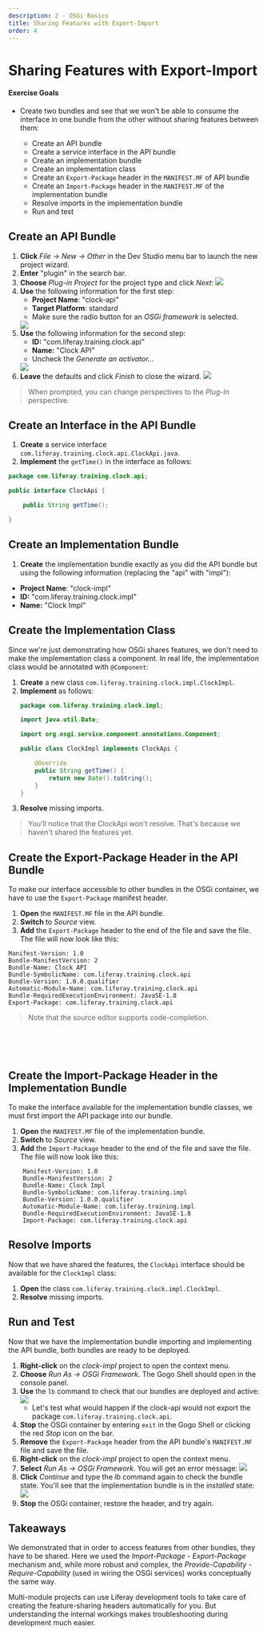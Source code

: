 ```yaml
---
description: 2 - OSGi Basics
title: Sharing Features with Export-Import
order: 4
---
```


# Sharing Features with Export-Import

<div class="ahead">
<h4>Exercise Goals</h4>
	<ul>
	<li>Create two bundles and see that we won't be able to consume the interface in one bundle from the other without sharing features between them:</li>
		<ul>
			<li>Create an API bundle</li>
			<li>Create a service interface in the API bundle</li>
			<li>Create an implementation bundle</li>
			<li>Create an implementation class</li>
			<li>Create an <code>Export-Package</code> header in the <code>MANIFEST.MF</code> of API bundle</li>
			<li>Create an <code>Import-Package</code> header in the <code>MANIFEST.MF</code> of the implementation bundle</li>
			<li>Resolve imports in the implementation bundle</li>
			<li>Run and test</li>
		</ul>
	</ul>
</div>

## Create an API Bundle

1. **Click** *File → New → Other* in the Dev Studio menu bar to launch the new project wizard.
1. **Enter** "plugin" in the search bar.
1. **Choose** *Plug-in Project* for the project type and click *Next*:
	<img  src="../images/new-plugin-project-wizard.png" style="max-height:30%;" />
1. **Use** the following information for the first step:
	* __Project Name__:  "clock-api"
	* __Target Platform__: standard
	*  Make sure the radio button for an *OSGi framework* is selected.
	<img  src="../images/create-clock-api.png" style="max-height:32%;" />
1. **Use** the following information for the second step:
	* __ID:__ "com.liferay.training.clock.api"
	* __Name:__ "Clock API"
	* Uncheck the *Generate an activator...*
	<img  src="../images/clock-api-properties.png" style="max-height:35%;" />
1. **Leave** the defaults and click *Finish* to close the wizard.
	<img  src="../images/clock-api-wizard-finish.png" style="max-height:32%;" />

> When prompted, you can change perspectives to the *Plug-In* perspective.

## Create an Interface in the API Bundle

1. **Create** a service interface `com.liferay.training.clock.api.ClockApi.java`.
1. **Implement** the `getTime()` in the interface as follows:

```java
package com.liferay.training.clock.api;

public interface ClockApi {

	public String getTime();

}
```

## Create an Implementation Bundle

1. **Create** the implementation bundle exactly as you did the API bundle but using the following information (replacing the "api" with "impl"):
* __Project Name__: "clock-impl"
* __ID:__ "com.liferay.training.clock.impl"
* __Name:__ "Clock Impl"

## Create the Implementation Class

Since we're just demonstrating how OSGi shares features, we don't need to make the implementation class a component. In real life, the implementation class would be annotated with `@Component`:

1. **Create** a new class `com.liferay.training.clock.impl.ClockImpl`.
1. **Implement** as follows:
	```java
	package com.liferay.training.clock.impl;

	import java.util.Date;

	import org.osgi.service.component.annotations.Component;

	public class ClockImpl implements ClockApi {

		@Override
		public String getTime() {
			return new Date().toString();
		}
	}
	```
1. **Resolve** missing imports.

> You'll notice that the ClockApi won't resolve. That's because we haven't shared the features yet.

## Create the Export-Package Header in the API Bundle

To make our interface accessible to other bundles in the OSGi container, we have to use the `Export-Package` manifest header.

1. **Open** the `MANIFEST.MF` file in the API bundle.
1. **Switch** to *Source* view.
1. **Add** the `Export-Package` header to the end of the file and save the file. The file will now look like this:

```properties
Manifest-Version: 1.0
Bundle-ManifestVersion: 2
Bundle-Name: Clock API
Bundle-SymbolicName: com.liferay.training.clock.api
Bundle-Version: 1.0.0.qualifier
Automatic-Module-Name: com.liferay.training.clock.api
Bundle-RequiredExecutionEnvironment: JavaSE-1.8
Export-Package: com.liferay.training.clock.api
```

> Note that the source editor supports code-completion.

<br /><br /><br />

## Create the Import-Package Header in the Implementation Bundle

To make the interface available for the implementation bundle classes, we must first import the API package into our bundle.

1. **Open** the `MANIFEST.MF` file of the implementation bundle.
1. **Switch** to *Source* view.
1. **Add** the `Import-Package` header to the end of the file and save the file. The file will now look like this:

```properties
	Manifest-Version: 1.0
	Bundle-ManifestVersion: 2
	Bundle-Name: Clock Impl
	Bundle-SymbolicName: com.liferay.training.impl
	Bundle-Version: 1.0.0.qualifier
	Automatic-Module-Name: com.liferay.training.impl
	Bundle-RequiredExecutionEnvironment: JavaSE-1.8
	Import-Package: com.liferay.training.clock.api
```

## Resolve Imports

Now that we have shared the features, the `ClockApi` interface should be available for the `ClockImpl` class:

1. **Open** the class `com.liferay.training.clock.impl.ClockImpl`.
1. **Resolve** missing imports.

## Run and Test

Now that we have the implementation bundle importing and implementing the API bundle, both bundles are ready to be deployed.

1. **Right-click** on the *clock-impl* project to open the context menu.
1. **Choose** *Run As → OSGi Framework*. The Gogo Shell should open in the console panel.
1. **Use** the `lb` command to check that our bundles are deployed and active:
	<img  src="../images/check-bundle-state.png" style="max-height:12%;" />
	* Let's test what would happen if the clock-api would not export the package `com.liferay.training.clock.api`.
1. **Stop** the OSGi container by entering `exit` in the Gogo Shell or clicking the red *Stop* icon on the bar.
1. **Remove** the `Export-Package` header from the API bundle's `MANIFEST.MF` file and save the file.
1. **Right-click** on the *clock-impl* project to open the context menu.
1. **Select** *Run As → OSGi Framework*.  You will get an error message:
	<img  src="../images/missing-constraint.png" style="max-height:20%;" />
1. **Click** *Continue* and type the *lb* command again to check the bundle state. You'll see that the implementation bundle is in the *installed* state:
	<img  src="../images/clock-impl-installed.png" style="max-height:12%;" />
1. **Stop** the OSGi container, restore the header, and try again.

## Takeaways

We demonstrated that in order to access features from other bundles, they have to be shared. Here we used the *Import-Package - Export-Package* mechanism and, while more robust and complex, the *Provide-Capability - Require-Capability* (used in wiring the OSGi services) works conceptually the same way.

Multi-module projects can use Liferay development tools to take care of creating the feature-sharing headers automatically for you. But understanding the internal workings makes troubleshooting during development much easier.
